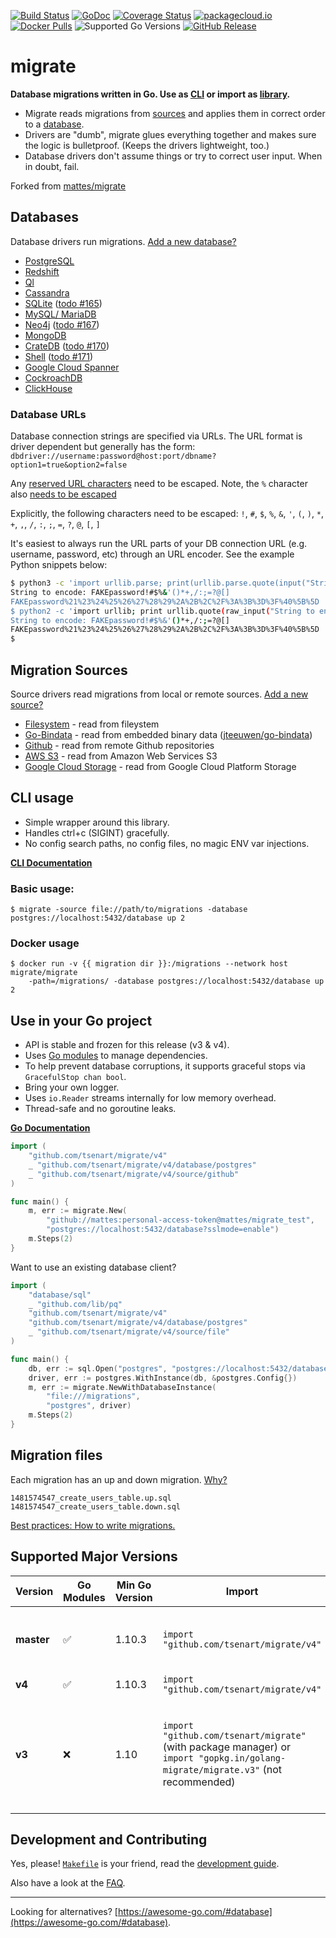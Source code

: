 [![Build Status](https://img.shields.io/travis/com/golang-migrate/migrate/master.svg)](https://travis-ci.com/golang-migrate/migrate)
[![GoDoc](https://godoc.org/github.com/tsenart/migrate?status.svg)](https://godoc.org/github.com/tsenart/migrate)
[![Coverage Status](https://img.shields.io/coveralls/github/golang-migrate/migrate/master.svg)](https://coveralls.io/github/golang-migrate/migrate?branch=master)
[![packagecloud.io](https://img.shields.io/badge/deb-packagecloud.io-844fec.svg)](https://packagecloud.io/golang-migrate/migrate?filter=debs)
[![Docker Pulls](https://img.shields.io/docker/pulls/migrate/migrate.svg)](https://hub.docker.com/r/migrate/migrate/)
![Supported Go Versions](https://img.shields.io/badge/Go-1.10%2C%201.11-lightgrey.svg)
[![GitHub Release](https://img.shields.io/github/release/golang-migrate/migrate.svg)](https://github.com/tsenart/migrate/releases)


# migrate

__Database migrations written in Go. Use as [CLI](#cli-usage) or import as [library](#use-in-your-go-project).__

 * Migrate reads migrations from [sources](#migration-sources)
   and applies them in correct order to a [database](#databases).
 * Drivers are "dumb", migrate glues everything together and makes sure the logic is bulletproof.
   (Keeps the drivers lightweight, too.)
 * Database drivers don't assume things or try to correct user input. When in doubt, fail.

Forked from [mattes/migrate](https://github.com/mattes/migrate)

## Databases

Database drivers run migrations. [Add a new database?](database/driver.go)

  * [PostgreSQL](database/postgres)
  * [Redshift](database/redshift)
  * [Ql](database/ql)
  * [Cassandra](database/cassandra)
  * [SQLite](database/sqlite3) ([todo #165](https://github.com/mattes/migrate/issues/165))
  * [MySQL/ MariaDB](database/mysql)
  * [Neo4j](database/neo4j) ([todo #167](https://github.com/mattes/migrate/issues/167))
  * [MongoDB](database/mongodb)
  * [CrateDB](database/crate) ([todo #170](https://github.com/mattes/migrate/issues/170))
  * [Shell](database/shell) ([todo #171](https://github.com/mattes/migrate/issues/171))
  * [Google Cloud Spanner](database/spanner)
  * [CockroachDB](database/cockroachdb)
  * [ClickHouse](database/clickhouse)

### Database URLs

Database connection strings are specified via URLs. The URL format is driver dependent but generally has the form: `dbdriver://username:password@host:port/dbname?option1=true&option2=false`

Any [reserved URL characters](https://en.wikipedia.org/wiki/Percent-encoding#Percent-encoding_reserved_characters) need to be escaped. Note, the `%` character also [needs to be escaped](https://en.wikipedia.org/wiki/Percent-encoding#Percent-encoding_the_percent_character)

Explicitly, the following characters need to be escaped:
`!`, `#`, `$`, `%`, `&`, `'`, `(`, `)`, `*`, `+`, `,`, `/`, `:`, `;`, `=`, `?`, `@`, `[`, `]`

It's easiest to always run the URL parts of your DB connection URL (e.g. username, password, etc) through an URL encoder. See the example Python snippets below:
```bash
$ python3 -c 'import urllib.parse; print(urllib.parse.quote(input("String to encode: "), ""))'
String to encode: FAKEpassword!#$%&'()*+,/:;=?@[]
FAKEpassword%21%23%24%25%26%27%28%29%2A%2B%2C%2F%3A%3B%3D%3F%40%5B%5D
$ python2 -c 'import urllib; print urllib.quote(raw_input("String to encode: "), "")'
String to encode: FAKEpassword!#$%&'()*+,/:;=?@[]
FAKEpassword%21%23%24%25%26%27%28%29%2A%2B%2C%2F%3A%3B%3D%3F%40%5B%5D
$
```

## Migration Sources

Source drivers read migrations from local or remote sources. [Add a new source?](source/driver.go)

  * [Filesystem](source/file) - read from fileystem
  * [Go-Bindata](source/go_bindata) - read from embedded binary data ([jteeuwen/go-bindata](https://github.com/jteeuwen/go-bindata))
  * [Github](source/github) - read from remote Github repositories
  * [AWS S3](source/aws_s3) - read from Amazon Web Services S3
  * [Google Cloud Storage](source/google_cloud_storage) - read from Google Cloud Platform Storage



## CLI usage

  * Simple wrapper around this library.
  * Handles ctrl+c (SIGINT) gracefully.
  * No config search paths, no config files, no magic ENV var injections.

__[CLI Documentation](cli)__

### Basic usage:

```
$ migrate -source file://path/to/migrations -database postgres://localhost:5432/database up 2
```

### Docker usage

```
$ docker run -v {{ migration dir }}:/migrations --network host migrate/migrate 
    -path=/migrations/ -database postgres://localhost:5432/database up 2
```

## Use in your Go project

 * API is stable and frozen for this release (v3 & v4).
 * Uses [Go modules](https://golang.org/cmd/go/#hdr-Modules__module_versions__and_more) to manage dependencies.
 * To help prevent database corruptions, it supports graceful stops via `GracefulStop chan bool`.
 * Bring your own logger.
 * Uses `io.Reader` streams internally for low memory overhead.
 * Thread-safe and no goroutine leaks.

__[Go Documentation](https://godoc.org/github.com/tsenart/migrate)__

```go
import (
    "github.com/tsenart/migrate/v4"
    _ "github.com/tsenart/migrate/v4/database/postgres"
    _ "github.com/tsenart/migrate/v4/source/github"
)

func main() {
    m, err := migrate.New(
        "github://mattes:personal-access-token@mattes/migrate_test",
        "postgres://localhost:5432/database?sslmode=enable")
    m.Steps(2)
}
```

Want to use an existing database client?

```go
import (
    "database/sql"
    _ "github.com/lib/pq"
    "github.com/tsenart/migrate/v4"
    "github.com/tsenart/migrate/v4/database/postgres"
    _ "github.com/tsenart/migrate/v4/source/file"
)

func main() {
    db, err := sql.Open("postgres", "postgres://localhost:5432/database?sslmode=enable")
    driver, err := postgres.WithInstance(db, &postgres.Config{})
    m, err := migrate.NewWithDatabaseInstance(
        "file:///migrations",
        "postgres", driver)
    m.Steps(2)
}
```

## Migration files

Each migration has an up and down migration. [Why?](FAQ.md#why-two-separate-files-up-and-down-for-a-migration)

```
1481574547_create_users_table.up.sql
1481574547_create_users_table.down.sql
```

[Best practices: How to write migrations.](MIGRATIONS.md)

## Supported Major Versions

Version | Go Modules | Min Go Version | Import | Notes
--------|------------|----------------|--------|------
**master** | :white_check_mark: | 1.10.3 | `import "github.com/tsenart/migrate/v4"` | New features and bug fixes arrive here first |
**v4** | :white_check_mark: | 1.10.3 | `import "github.com/tsenart/migrate/v4"` | |
**v3** | :x: | 1.10 | `import "github.com/tsenart/migrate"` (with package manager) or `import "gopkg.in/golang-migrate/migrate.v3"` (not recommended) | Only security fixes are backported. Only use if your project is not using Go modules. |

## Development and Contributing

Yes, please! [`Makefile`](Makefile) is your friend,
read the [development guide](CONTRIBUTING.md).

Also have a look at the [FAQ](FAQ.md).



---

Looking for alternatives? [https://awesome-go.com/#database](https://awesome-go.com/#database).
